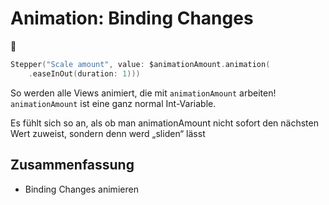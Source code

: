# Animation: Binding Changes
🚁


```swift
Stepper("Scale amount", value: $animationAmount.animation(
    .easeInOut(duration: 1)))
```

So werden alle Views animiert, die mit `animationAmount` arbeiten! `animationAmount` ist eine ganz normal Int-Variable. 

Es fühlt sich so an, als ob man animationAmount nicht sofort den nächsten Wert zuweist, sondern denn werd „sliden“ lässt

## Zusammenfassung
- Binding Changes animieren